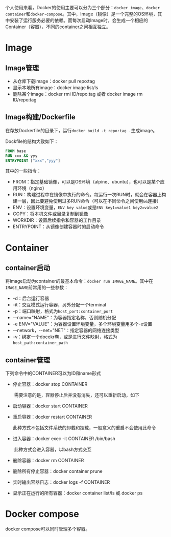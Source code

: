 个人使用来看，Docker的使用主要可以分为三个部分：`docker image`、`docker container`和`docker-compose`。其中，Image（镜像）是一个完整的OS环境，其中安装了运行服务必要的依赖。而每次启动Image时，会生成一个相应的Container（容器），不同的container之间相互独立。

# Image

## Image管理

- 从仓库下载image：docker pull repo:tag
- 显示本地所有image：docker image list/ls
- 删除某个image：docker rmi ID/repo:tag 或者 docker image rm ID/repo:tag

## Image构建/Dockerfile

在存放Dockerfile的目录下，运行`docker build -t repo:tag .`生成image。

Dockfile的结构大致如下：

```dockerfile
FROM base
RUN xxx && yyy
ENTRYPOINT ["xxx","yyy"]
```

其中的一些指令：

- FROM：指定基础镜像，可以是OS环境（alpine、ubuntu），也可以是某个应用环境（nginx）
- RUN：构建过程中在镜像中执行的命令。每运行一次RUN时，就会在容器上构建一层，因此要避免使用过多RUN命令（可以在不同命令之间使用`&&`连接）
- ENV：设置环境变量，`ENV key value`或是`ENV key1=value1 key2=value2`
- COPY：将本机文件或目录复制到镜像
- WORKDIR：设置后续指令和容器的工作目录
- ENTRYPOINT：从镜像创建容器时的启动命令

# Container

## container启动

将image启动为container的最基本命令：`docker run IMAGE_NAME`。其中在`IMAGE_NAME`前常用的一些参数：

- -d：后台运行容器
- -it：交互模式运行容器，另外分配一个terminal
- -p：端口映射，格式为`host_port:container_port`
- --name="NAME"：为容器指定名称，否则随机分配
- -e ENV="VALUE"：为容器设置环境变量，多个环境变量用多个-e设置
- --network，--net="NET"：指定容器的网络连接类型
- -v：绑定一个docekr卷，或是进行文件映射，格式为`host_path:container_path`

## container管理

下列命令中的CONTAINER可以为ID和name形式

- 停止容器：docker stop CONTAINER

    ​	需要注意的是，容器停止后并没有消失，还可以重新启动，如下

- 启动容器：docker start CONTAINER

- 重启容器：docker restart CONTAINER

    ​	此种方式不包括文件系统的卸载和挂载，一般意义的重启不会使用此命令

- 进入容器：docker exec -it CONTAINER /bin/bash

    ​	此种方式会进入容器，以bash方式交互

- 删除容器：docker rm CONTAINER

- 删除所有停止容器：docker container prune

- 实时输出容器日志：docker logs -f CONTAINER

- 显示正在运行的所有容器：docker container list/ls 或 docker ps

# Docker compose

docker compose可以同时管理多个容器。
